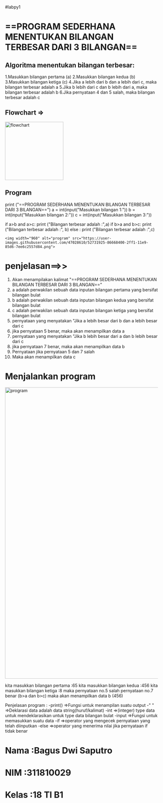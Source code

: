 #labpy1

# ==PROGRAM SEDERHANA MENENTUKAN BILANGAN TERBESAR DARI 3 BILANGAN==

## Algoritma menentukan bilangan terbesar:
1.Masukkan bilangan pertama (a)
2.Masukkan bilangan kedua (b)
3.Masukkan bilangan ketiga (c)
4.Jika a lebih dari b dan a lebih dari c, maka bilangan terbesar adalah a
5.Jika b lebih dari c dan b lebih dari a, maka bilangan terbesar adalah b
6.Jika pernyataan 4 dan 5 salah, maka bilangan terbesar adalah c

## Flowchart =>

<img width="192" alt="flowchart" src="https://user-images.githubusercontent.com/47028610/52731737-10fab380-2ff1-11e9-8a0e-16e449deb7ad.png">

## Program 

  print ("==PROGRAM SEDERHANA MENENTUKAN BILANGAN TERBESAR DARI 3 BILANGAN==")
  a = int(input("Masukkan bilangan 1:"))
  b = int(input("Masukkan bilangan 2:"))
  c = int(input("Masukkan bilangan 3:"))

  if a>b and a>c:
      print ("Bilangan terbesar adalah :",a)
  if b>a and b>c:
     print ("Bilangan terbesar adalah :", b)
  else :
     print ("Bilangan terbesar adalah :",c)
    
    <img width="960" alt="program" src="https://user-images.githubusercontent.com/47028610/52731925-86668400-2ff1-11e9-85d6-7ee6c2557d84.png">
    
 # penjelasan==>>
 1. Akan menampilakan kalimat "==PROGRAM SEDERHANA MENENTUKAN BILANGAN TERBESAR DARI 3 BILANGAN=="
 2. a adalah perwakilan sebuah data inputan bilangan pertama yang bersifat bilangan bulat
 3. b adalah perwakilan sebuah data inputan bilangan kedua yang bersifat bilangan bulat
 4. c adalah perwakilan sebuah data inputan bilangan ketiga yang bersifat bilangan bulat
 5. pernyataan yang menyatakan "Jika a lebih besar dari b dan a lebih besar dari c
 6. jika pernyataan 5 benar, maka akan menampilkan data a
 7. pernyataan yang menyatakan "Jika b lebih besar dari a dan b lebih besar dari c
 8. jika pernyataan 7 benar, maka akan menampilkan data b
 9. Pernyataan jika pernyataan 5 dan 7 salah
 10. Maka akan menampilkan data c
  
  # Menjalankan program
  
  <img width="960" alt="program" src="https://user-images.githubusercontent.com/47028610/52731925-86668400-2ff1-11e9-85d6-7ee6c2557d84.png">

   kita masukkan bilangan pertama :65
   kita masukkan bilangan kedua :456
   kita masukkan bilangan ketiga :8
   maka pernyataan no.5 salah
   pernyataan no.7 benar (b>a dan b>c)
   maka akan menampilkan data b (456)
    
    
Penjelasan program :
-print()     =>Fungsi untuk menampilan suatu output
-" "         =>Deklarasi data adalah data string(huruf/kalimat)
-int         =>(integer) type data untuk mendeklarasikan untuk type data bilangan bulat
-input       =>Fungsi untuk memasukkan suatu data
-if          =>operator yang mengecek pernyataan yang telah diinputkan
-else        =>operator yang menerima nilai jika pernyataan if tidak benar

# Nama  :Bagus Dwi Saputro
# NIM   :311810029
# Kelas :18 TI B1

